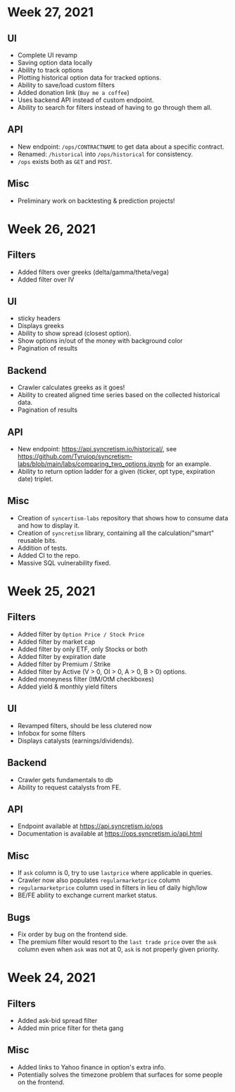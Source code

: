 # Week 27, 2021

## UI
* Complete UI revamp
* Saving option data locally
* Ability to track options
* Plotting historical option data for tracked options.
* Ability to save/load custom filters
* Added donation link (`Buy me a coffee`)
* Uses backend API instead of custom endpoint.
* Ability to search for filters instead of having to go through them all.

## API
* New endpoint: `/ops/CONTRACTNAME` to get data about a specific contract.
* Renamed: `/historical` into `/ops/historical` for consistency.
* `/ops` exists both as `GET` and `POST`.

## Misc
* Preliminary work on backtesting & prediction projects!

# Week 26, 2021

## Filters
* Added filters over greeks (delta/gamma/theta/vega)
* Added filter over IV

## UI
* sticky headers
* Displays greeks
* Ability to show spread (closest option).
* Show options in/out of the money with background color
* Pagination of results

## Backend
* Crawler calculates greeks as it goes!
* Ability to created aligned time series based on the collected historical data.
* Pagination of results

## API
* New endpoint: https://api.syncretism.io/historical/, see https://github.com/Tyruiop/syncretism-labs/blob/main/labs/comparing_two_options.ipynb for an example.
* Ability to return option ladder for a given (ticker, opt type, expiration date) triplet.

## Misc
* Creation of `syncertism-labs` repository that shows how to consume data and how to display it.
* Creation of `syncretism` library, containing all the calculation/"smart" reusable bits.
* Addition of tests.
* Added CI to the repo.
* Massive SQL vulnerability fixed.

# Week 25, 2021

## Filters
* Added filter by `Option Price / Stock Price`
* Added filter by market cap
* Added filter by only ETF, only Stocks or both
* Added filter by expiration date
* Added filter by Premium / Strike
* Added filter by Active (V > 0, OI > 0, A > 0, B > 0) options.
* Added moneyness filter (ItM/OtM checkboxes)
* Added yield & monthly yield filters

## UI
* Revamped filters, should be less clutered now
* Infobox for some filters
* Displays catalysts (earnings/dividends).

## Backend
* Crawler gets fundamentals to db
* Ability to request catalysts from FE.

## API
* Endpoint available at https://api.syncretism.io/ops
* Documentation is available at https://ops.syncretism.io/api.html

## Misc
* If `ask` column is 0, try to use `lastprice` where applicable in queries.
* Crawler now also populates `regularmarketprice` column
* `regularmarketprice` column used in filters in lieu of daily high/low
* BE/FE ability to exchange current market status.

## Bugs
* Fix order by bug on the frontend side.
* The premium filter would resort to the `last trade price` over the `ask` column even when `ask` was  not at 0, `ask` is not properly given priority.

# Week 24, 2021

## Filters
* Added ask-bid spread filter
* Added min price filter for theta gang

## Misc
* Added links to Yahoo finance in option's extra info.
* Potentially solves the timezone problem that surfaces for some people on the frontend.
